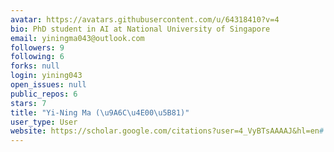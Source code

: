 ```yaml
---
avatar: https://avatars.githubusercontent.com/u/64318410?v=4
bio: PhD student in AI at National University of Singapore
email: yiningma043@outlook.com
followers: 9
following: 6
forks: null
login: yining043
open_issues: null
public_repos: 6
stars: 7
title: "Yi-Ning Ma (\u9A6C\u4E00\u5B81)"
user_type: User
website: https://scholar.google.com/citations?user=4_VyBTsAAAAJ&hl=en#
---
```

